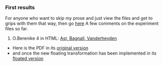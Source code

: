 ### First results

For anyone who want to skip my prose and just view the files and get to grips with them that way, then go [here](https://github.com/jcowey/P3/tree/master/pdfs/PDF_improvement_experimentation)
A few comments on the experiment files so far.

1. O.Berenike 4 in HTML: [Ast, Bagnall, Vanderheyden](https://journals.ub.uni-heidelberg.de/index.php/pylon/article/view/89358/83988)
  - Here is the PDF in its [original version](https://github.com/jcowey/P3/blob/master/pdfs/PDF_improvement_experimentation/p3test_ast_bagnall_berenike_4_text_orig.pdf) 
  - and once the new floating transformation has been implemented in its [floated version](https://github.com/jcowey/P3/blob/master/pdfs/PDF_improvement_experimentation/p3test_ast_bagnall_berenike_4_text_float_after.pdf)
